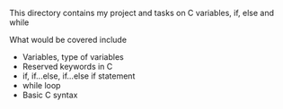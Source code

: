 This directory contains my project and tasks on C variables, if, else and while

What would be covered include
- Variables, type of variables
- Reserved keywords in C
- if, if...else, if...else if statement
- while loop
- Basic C syntax
